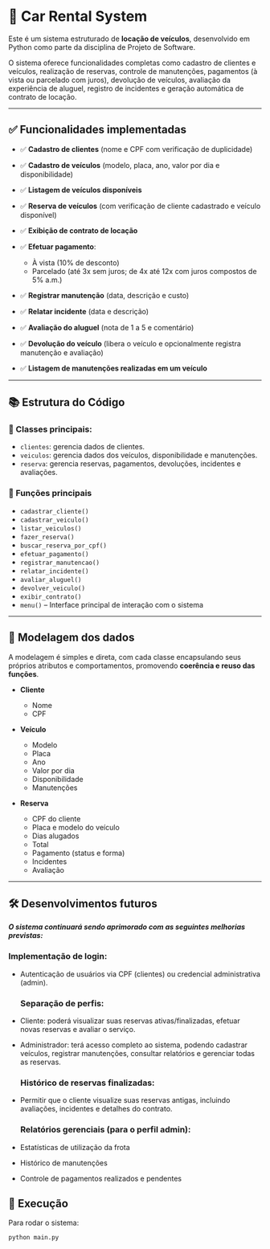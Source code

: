 # 🚗 Car Rental System

Este é um sistema estruturado de **locação de veículos**, desenvolvido em Python como parte da disciplina de Projeto de Software.

O sistema oferece funcionalidades completas como cadastro de clientes e veículos, realização de reservas, controle de manutenções, pagamentos (à vista ou parcelado com juros), devolução de veículos, avaliação da experiência de aluguel, registro de incidentes e geração automática de contrato de locação.

---

## ✅ Funcionalidades implementadas

* ✅ **Cadastro de clientes** (nome e CPF com verificação de duplicidade)
* ✅ **Cadastro de veículos** (modelo, placa, ano, valor por dia e disponibilidade)
* ✅ **Listagem de veículos disponíveis**
* ✅ **Reserva de veículos** (com verificação de cliente cadastrado e veículo disponível)
* ✅ **Exibição de contrato de locação**
* ✅ **Efetuar pagamento**:

  * À vista (10% de desconto)
  * Parcelado (até 3x sem juros; de 4x até 12x com juros compostos de 5% a.m.)
* ✅ **Registrar manutenção** (data, descrição e custo)
* ✅ **Relatar incidente** (data e descrição)
* ✅ **Avaliação do aluguel** (nota de 1 a 5 e comentário)
* ✅ **Devolução do veículo** (libera o veículo e opcionalmente registra manutenção e avaliação)
* ✅ **Listagem de manutenções realizadas em um veículo**

---

## 📚 Estrutura do Código

### 🧱 Classes principais:

* `clientes`: gerencia dados de clientes.
* `veiculos`: gerencia dados dos veículos, disponibilidade e manutenções.
* `reserva`: gerencia reservas, pagamentos, devoluções, incidentes e avaliações.

### 🔧 Funções principais

* `cadastrar_cliente()`
* `cadastrar_veiculo()`
* `listar_veiculos()`
* `fazer_reserva()`
* `buscar_reserva_por_cpf()`
* `efetuar_pagamento()`
* `registrar_manutencao()`
* `relatar_incidente()`
* `avaliar_aluguel()`
* `devolver_veiculo()`
* `exibir_contrato()`
* `menu()` – Interface principal de interação com o sistema

---

## 📌 Modelagem dos dados

A modelagem é simples e direta, com cada classe encapsulando seus próprios atributos e comportamentos, promovendo **coerência e reuso das funções**.

* **Cliente**

  * Nome
  * CPF

* **Veículo**

  * Modelo
  * Placa
  * Ano
  * Valor por dia
  * Disponibilidade
  * Manutenções

* **Reserva**

  * CPF do cliente
  * Placa e modelo do veículo
  * Dias alugados
  * Total
  * Pagamento (status e forma)
  * Incidentes
  * Avaliação

---

## 🛠️ Desenvolvimentos futuros
***O sistema continuará sendo aprimorado com as seguintes melhorias previstas:***

  ### Implementação de login:

- Autenticação de usuários via CPF (clientes) ou credencial administrativa (admin).

  ### Separação de perfis:

- Cliente: poderá visualizar suas reservas ativas/finalizadas, efetuar novas reservas e avaliar o serviço.

- Administrador: terá acesso completo ao sistema, podendo cadastrar veículos, registrar manutenções, consultar relatórios e gerenciar todas as reservas.

  ### Histórico de reservas finalizadas:

- Permitir que o cliente visualize suas reservas antigas, incluindo avaliações, incidentes e detalhes do contrato.

  ### Relatórios gerenciais (para o perfil admin):

- Estatísticas de utilização da frota

- Histórico de manutenções

- Controle de pagamentos realizados e pendentes

## 🚀 Execução

Para rodar o sistema:

```bash
python main.py

